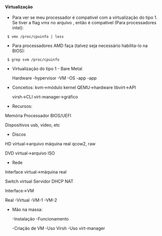 #### Virtualização

- Para ver se meu processador é compativel com a 
virtualização do tipo 1. Se tiver a flag vmx no arquivo
, então é compatível (Para processadores intel):

```
 $ vmx /proc/cpuinfo | less
```

- Para processadores AMD faça (talvez seja necessário
habilita-lo na BIOS):

```
 $ grep svm /proc/cpuinfo
```

- Virtualização do tipo 1 - Bare Metal

  Hardware
   -hypervisor
      -VM
         -OS
           -app
           -app

- Conceitos:
  kvm->módulo kernel
  QEMU->hardware
  libvirt->API
  
  virsh->CLI
  virt-manager->gráfico

- Recursos:

 Memória
 Processador
 BIOS/UEFI
 
 Dispositivos
 usb, vídeo, etc

- Discos
 
 HD virtual->arquivo máquina real
 qcow2, raw

 DVD virtual->arquivo ISO

- Rede
 
 Interface virtual->máquina real
 
 Switch virtual
 Servidor DHCP
 NAT

 Interface->VM

 Real
  -Virtual
    -VM-1
    -VM-2

- Mão na massa:

  -Instalação
  -Funcionamento

  -Criação de VM
  -Uso Virsh
  -Uso virt-manager



 
























